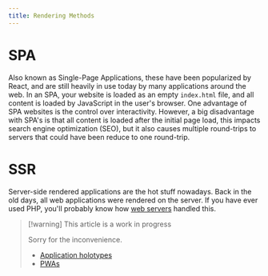 ```yaml
---
title: Rendering Methods
---
```


# SPA

Also known as Single-Page Applications, these have been popularized by React, and are still heavily in use today by many applications around the web. In an SPA, your website is loaded as an empty `index.html` file, and all content is loaded by JavaScript in the user's browser. One advantage of SPA websites is the control over interactivity. However, a big disadvantage with SPA's is that all content is loaded after the initial page load, this impacts search engine optimization (SEO), but it also causes multiple round-trips to servers that could have been reduce to one round-trip.

# SSR

Server-side rendered applications are the hot stuff nowadays. Back in the old days, all web applications were rendered on the server. If you have ever used PHP, you'll probably know how [web servers](/frontend/web-servers) handled this.

> [!warning] This article is a work in progress
>
> Sorry for the inconvenience.
>
> - [Application holotypes](https://jasonformat.com/application-holotypes/)
> - [PWAs](https://developer.mozilla.org/en-US/docs/Web/Progressive_web_apps)
